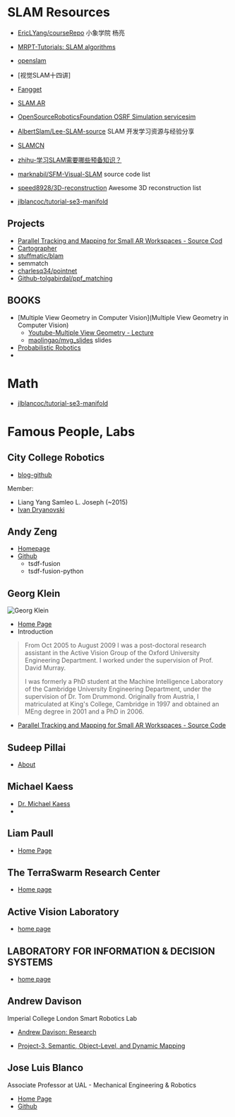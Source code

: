 

# SLAM Resources

- [EricLYang/courseRepo](https://github.com/EricLYang/courseRepo) 小象学院 杨亮
- [MRPT-Tutorials: SLAM algorithms](https://www.mrpt.org/List_of_SLAM_algorithms)
- [openslam](http://openslam.org/)
- [视觉SLAM十四讲]


- [Fangget](https://github.com/FangGet)
- [SLAM.AR](https://github.com/AlbertSlam)
- [OpenSourceRoboticsFoundation OSRF  Simulation  servicesim](https://bitbucket.org/osrf/servicesim)


- [AlbertSlam/Lee-SLAM-source](https://github.com/AlbertSlam/Lee-SLAM-source) SLAM 开发学习资源与经验分享
- [SLAMCN](http://www.slamcn.org/index.php/%E9%A6%96%E9%A1%B5)
- [zhihu-学习SLAM需要哪些预备知识？](https://www.zhihu.com/question/35186064)
- [marknabil/SFM-Visual-SLAM](https://github.com/marknabil/SFM-Visual-SLAM) source code list
- [speed8928/3D-reconstruction](https://github.com/speed8928/3D-reconstruction) Awesome 3D reconstruction list
- [jlblancoc/tutorial-se3-manifold](https://github.com/jlblancoc/tutorial-se3-manifold)

## Projects
- [Parallel Tracking and Mapping for Small AR Workspaces - Source Cod](http://www.robots.ox.ac.uk/~gk/PTAM/)
- [Cartographer](https://github.com/googlecartographer)
- [stuffmatic/blam](https://github.com/stuffmatic/blam)
- semmatch
- [charlesq34/pointnet](https://github.com/charlesq34/pointnet)
- [Github-tolgabirdal/ppf_matching](https://github.com/tolgabirdal/ppf_matching)




## BOOKS
- [Multiple View Geometry in Computer Vision](Multiple View Geometry in Computer Vision)
    - [Youtube-Multiple View Geometry - Lecture ](https://www.youtube.com/watch?v=RDkwklFGMfo&list=PLTBdjV_4f-EJn6udZ34tht9EVIW7lbeo4)
    - [maolingao/mvg_slides](https://github.com/maolingao/mvg_slides) slides
- [Probabilistic Robotics](http://www.probabilistic-robotics.org/)
-


# Math
- [jlblancoc/tutorial-se3-manifold](https://github.com/jlblancoc/tutorial-se3-manifold)


# Famous People, Labs

## City College Robotics
- [blog-github](https://ccny-ros-pkg.github.io/)

Member:
- Liang Yang	Samleo L. Joseph (~2015)
- [Ivan Dryanovski]()

## Andy Zeng

- [Homepage](http://andyzeng.github.io/)
- [Github](https://github.com/andyzeng)
  - tsdf-fusion
  - tsdf-fusion-python

## Georg Klein

![Georg Klein](http://www.robots.ox.ac.uk/~gk/imgs/georg_klein_136.jpg)

* [Home Page](http://www.robots.ox.ac.uk/~gk/)
* Introduction

> From Oct 2005 to August 2009 I was a post-doctoral research assistant in the Active Vision Group of the Oxford University Engineering Department. I worked under the supervision of Prof. David Murray.
>
> I was formerly a PhD student at the Machine Intelligence Laboratory of the Cambridge University Engineering Department, under the supervision of Dr. Tom Drummond. Originally from Austria, I matriculated at King's College, Cambridge in 1997 and obtained an MEng degree in 2001 and a PhD in 2006.

* [Parallel Tracking and Mapping for Small AR Workspaces - Source Code](http://www.robots.ox.ac.uk/~gk/PTAM/)


## Sudeep Pillai

- [About](http://people.csail.mit.edu/spillai/)



## Michael Kaess

- [Dr. Michael Kaess](http://people.csail.mit.edu/kaess/)
-

## Liam Paull
- [Home Page](http://liampaull.ca/)


## The TerraSwarm Research Center
- [Home page](https://ptolemy.berkeley.edu/projects/terraswarm/index.htm)

## Active Vision Laboratory

* [home page](http://www.robots.ox.ac.uk/~lav/)



## LABORATORY FOR INFORMATION & DECISION SYSTEMS

- [home page](https://lids.mit.edu/)



## Andrew Davison

Imperial College London Smart Robotics Lab

- [Andrew Davison: Research](https://www.doc.ic.ac.uk/~ajd/)

- [Project-3. Semantic, Object-Level, and Dynamic Mapping](https://wp.doc.ic.ac.uk/sleutene/project/semantic-object-dynamic-mapping/)

## Jose Luis Blanco
Associate Professor at UAL - Mechanical Engineering & Robotics

- [Home Page](https://w3.ual.es/~jlblanco/)
- [Github](https://github.com/jlblancoc)
